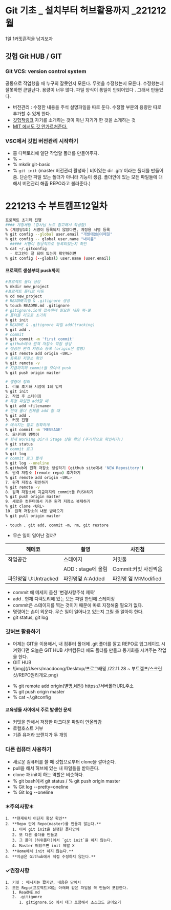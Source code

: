 # Git 기초 _ 설치부터 허브활용까지 _221212월
1일 1커밋흔적을 남겨보자 
## 깃헙 Git HUB  / GIT
### Git VCS: version control system 
공동으로 작업했을 때 누구의 잘못인지 모른다. 무엇을 수정했는지 모른다. 수정했는데 잘못하면 큰일난다. 용량이 너무 많다. 파일 양식이 통일이 안되어있다 . 그래서 만들었다. 
- 버전관리 : 수정한 내용을 주석 설명파일을 따로 둔다. 수정할 부분의 용량만 따로 추가할 수 있게 한다. 
- [깃헙책링크](https://git-scm.com/book/ko/v2)
자기를 소개하는 것이 아닌 자기가 한 것을 소개하는 것 
- [MIT 에서도 깃 안가르쳐준다.](https://missing.csail.mit.edu)
### VSC에서 깃헙 버전관리 시작하기 
- 홈 디렉토리에 일단 작업할 폴더를 만들어주자. 
- % ~
- % mkdir git-basic
- % `git init` (master 버전관리 활성화 | 비어있는 dir .git/ 이라는 폴더를 만들어줌. 단순한 파일 있는 폴더가 아니라 기능이 생김. 폴더안에 있는 모든 파일들에 대해서 버전관리 해줌 REPO라고 불러준다.)
  
# 221213 수 부트캠프12일차
```sh
프로젝트 초기화 진행
#### 계정세팅 (강사님 노트 참고해서 작성함)
% (계정당1회) 서명이 등록되지 않았다면, 계정용 서명 등록 
% git config --global user.email "개발에쓸@이메일"
% git config -- global user.name "내이름"
  ##### 서명이 정상적으로 등록되었는지 확인
% cat ~/.gitconfig
  - 로그인이 잘 되어 있는지 확인하려면
% git config (--global) user.name (user.email)
```
#### 프로젝트 생성부터 push까지
```sh
#프로젝트 폴더 생성 
% mkdir new_project
#프로젝트 폴더로 이동
% cd new_project
# README파일 & .gitignore 생성 
% touch README.md .gitignore
# gitignore.io에 접속하여 필요한 내용 복-붙 
# 폴더를 리포로 초기화 
% git init 
# README & .gitignore 파일 add(tracking)
% git add .
# commit 
% git commit -m 'first commit'
# github에서 원격 저장소 직접 생성
# 생성한 원격 저장소 등록 (origin은 별명)
% git remote add origin <URL>
# 등록된 저장소 확인 
% git remote -v
# 지금까지의 commit들 모아서 push
% git push origin master 
```

```sh
# 명령어 정리 
1. 리포 초기화 시점에 1회 입력 
% git init
2. 작업 후 스테이징 
# 특정 파일만 add할 때
% git add <filename>
# 현재 폴더 전체를 add 할 때
% git add .
3. 커밋 진행 
# 메시지는 짧고 정확하게 
% git commit -m 'MESSAGE'
4. 모니터링 명령어
# 현재 Working Dir과 Stage 상황 확인 (주기적으로 확인하자!)
% git status
# commit 로그
% git log
# commit 로그 짧게 
% git log --oneline
5.github에 원격 저장소 생성하기 (github site에서 'NEW Repository')
6. 원격 저장소 (remote repo) 추가하기 
% git remote add origin <URL>
7. 원격 저장소 확인하기 
% git remote -v 
8. 원격 저장소에 지금까지의 commit들 PUSH하기 
% git push origin master
9. 새로운 컴퓨터에서 기존 원격 저장소 복제하기 
% git clone <URL>
10. 원격 저장소의 내용 받아오기 
% git pull origin master
```
    - touch , git add, commit -m, rm, git restore
- 무슨 일이 일어난 걸까?
  
|헤메코 | 촬영 | 사진첩|
|-|-|-|
|작업공간|스테이지|커밋툴|
||ADD : stage에 올림|Commit:커밋 사진찍음|
|파일명옆 U:Untracked|파일명옆 A:Added|파일명 옆 M:Modified|

- commit 에 메세지 옵션 '변경사항주석 제목'
- add . 현재 디렉토리에 있는 모든 파일 한번에 스테이징
- commit은 스테이지를 찍는 것이기 때문에 따로 지정해줄 필요가 없다. 
- 명령어는 손이 외운다. 무슨 일이 일어나고 있는지 그릴 줄 알아야 한다. 
- git status, git log

### 깃허브 활용하기
* 어제는 GIT을 이용해서, 내 컴퓨터 폴더에 .git 폴더를 깔고 REPO로 업그레이드 시켜줬다면 오늘은 GIT HUB 서버컴퓨터 에도 폴더를 만들고 동기화를 시켜주는 작업을 한다. 
* GIT HUB
* ![img](/Users/macdoong/Desktop/프로그래밍 /22.11.28 ~ 부트캠프/스크린샷/REPO원리개요.png)
- % git remote add origin(별명,네임) https://서버폴더URL주소
- % git push origin master 
- % cat ~/.gitconfig 
#### 교육생들 사이에서 주로 발생한 문제
- 커밋을 안해서 저장한 마크다운 파일이 안올라감
- 로컬호스트 거부 
- 기존 유저라 브랜치가 두 개임 
### 다른 컴퓨터 사용하기 
- 새로운 컴퓨터를 쓸 때 깃헙으로부터 clone을 깔아준다. 
- pull을 해서 허브에 있는 내 파일들을 받아준다. 
- clone 과 init이 하는 역할은 비슷하다. 
- % git bash에서 git status / % git push origin master
- % Git log --pretty=oneline
- % Git log --oneline
### ✶주의사항✶ 
    1. **현재위치 어딘지 항상 확인**
    2. **Repo 안에 Repo(master)를 만들지 않는다.**
       1. 이미 git init을 실행한 폴더안에 
       2. 또 다른 폴더를 만들고
       3. 그 폴더 (하위폴더)에서 `git init`을 하지 않는다. 
       4. Master 떠있으면 init 제발 X
    3. **Home에서 init 하지 않는다.**
    4. **지금은 Github에서 직접 수정하지 않는다.**
### ✓권장사항 
    1. 커밋 : 메시지는 짧지만, 내용은 담아서
    2. 모든 Repo(프로젝트)에는 아래와 같은 파일을 꼭 만들어 포함한다. 
       1. ReadME.md
       2. .gitigonre 
          1. gitignore.io 에서 태그 포함해서 소스코드 긁어오기
